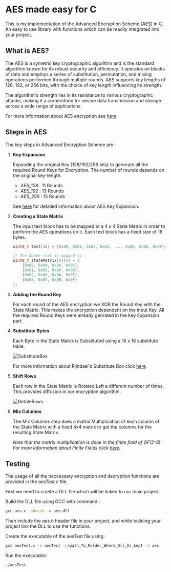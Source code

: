 # AES made easy for C

This is my implementation of the Advanced Encryption Scheme (AES) in C.
An easy to use library with functions which can be readily integrated into your project.


## What is AES?

The AES is a symetric key cryptographic algorithm and is the standard algorithm known for its robust security and efficiency. It operates on blocks of data and employs a series of substitution, permutation, and mixing operations performed through multiple rounds. AES supports key lengths of 128, 192, or 256 bits, with the choice of key length influencing its strength.

The algorithm's strength lies in its resistance to various cryptographic attacks, making it a cornerstone for secure data transmission and storage across a wide range of applications.

For more information about AES encryption see [here](https://en.wikipedia.org/wiki/Advanced_Encryption_Standard).

## Steps in AES

The key steps in Advanced Encryption Scheme are : 
1. **Key Expansion**
    
   Expanding the original Key (128/192/256 bits) to generate all the required Round Keys for Encryption. The number of rounds depends on the original key-length. 
   - *AES_128* : 11 Rounds
   - *AES_192* : 13 Rounds
   - *AES_256* : 15 Rounds

   See [here](http://www.crypto-it.net/eng/symmetric/aes.html) for detailed information about AES Key Expansion.

2. **Creating a State Matrix**
   
    The input text block has to be mapped to a 4 x 4 State Matrix in order to perform the AES operations on it. Each text block has a fixed size of 16 bytes.

    ```C
    uint8_t text[16] = {0x00, 0x01, 0x02, 0x03, .... 0x0D, 0x0E, 0x0F};
    
    // The Above text is mapped to : 
    uint8_t stateMatrix[4][4] = {
        {0x00, 0x04, 0x08, 0x0C},
        {0x01, 0x05, 0x09, 0x0D},
        {0x02, 0x06, 0x0A, 0x0E},
        {0x03, 0x07, 0x0B, 0x0F}
    };
    ```

3. **Adding the Round Key**
   
    For each round of the AES encryption we XOR the Round Key with the State Matrix. This makes the encryption dependent on the input Key. All the required Round Keys were already genrated in the Key Expansion part.

4. **Substitute Bytes**

    Each Byte in the State Matrix is Substituted using a 16 x 16 substitute table.

    ![SubstituteBox](https://github.com/HarshilD05/AES/assets/123889056/39cacdcf-b97e-46d6-824a-ee997f37834a)
   
    For more information about Rijndael's Substitute Box click [here](https://en.wikipedia.org/wiki/Rijndael_S-box).

5. **Shift Rows**
   
    Each row in the State Matrix is Rotated Left a different number of times. This provides diffusion in our encryption algorithm.

    ![RotateRows](https://github.com/HarshilD05/AES/assets/123889056/72246adb-e1a9-4cd8-adc4-c235c9a1154d)


6. **Mix Columns**
    
    The Mix Columns step does a matrix Multiplication of each column of the State Matrix with a fixed 4x4 matrix to get the columns for the resulting State Matrix.

    *Note that the matrix multiplication is done in the finite field of GF(2^8). For more information about Finite Fields click [here](https://mathworld.wolfram.com/FiniteField.html).*
   
## Testing
The usage of all the neccessary encryption and decryption functions are provided in the *aesTest.c* file.

First we need to craete a DLL file which will be linked to our main project. 

Build the DLL file using GCC with command : 
```bash
gcc aes.c -shared -o aes.dll
```

Then include the *aes.h* header file in your project, and while building your project link the DLL to use the functions.

Create the executable of the aesTest file using : 
```bash
gcc aesTest.c -o aesTest -L/path_To_Folder_Where_Dll_Is_kept -l aes
```
Run the executable : 
``` bash
./aesTest
```
